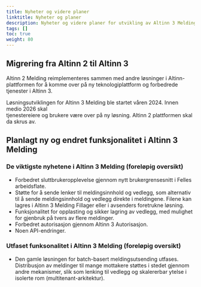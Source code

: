 ```yaml
---
title: Nyheter og videre planer
linktitle: Nyheter og planer
description: Nyheter og videre planer for utvikling av Altinn 3 Melding
tags: []
toc: true
weight: 80
---
```


## Migrering fra Altinn 2 til Altinn 3

Altinn 2 Melding reimplementeres sammen med andre løsninger i Altinn-plattformen 
for å komme over på ny teknologiplattform og forbedrede tjenester i Altinn 3.

Løsningsutviklingen for Altinn 3 Melding ble startet våren 2024. Innen medio 2026 skal  
tjenestereiere og brukere være over på ny løsning. Altinn 2 plattformen skal da skrus av.

## Planlagt ny og endret funksjonalitet i Altinn 3 Melding

### De viktigste nyhetene i Altinn 3 Melding (foreløpig oversikt)

- Forbedret sluttbrukeropplevelse gjennom nytt brukergrensesnitt i Felles arbeidsflate.
- Støtte for å sende lenker til meldingsinnhold og vedlegg,
  som alternativ til å sende meldingsinnhold og vedlegg direkte i meldingene.
  Filene kan lagres i Altinn 3 Melding Fillager eller i avsenders foretrukne løsning.  
- Funksjonalitet for opplasting og sikker lagring av vedlegg,
  med mulighet for gjenbruk på tvers av flere meldinger.
- Forbedret autorisasjon gjennom Altinn 3 Autorisasjon.
- Noen API-endringer. 
  
### Utfaset funksonalitet i Altinn 3 Melding (foreløpig oversikt)

- Den gamle løsningen for batch-basert meldingsutsending utfases.
  Distribusjon av meldinger til mange mottakere støttes i stedet gjennom andre mekanismer, 
  slik som lenking til vedlegg og skalererbar ytelse i isolerte rom (multitenant-arkitektur).
